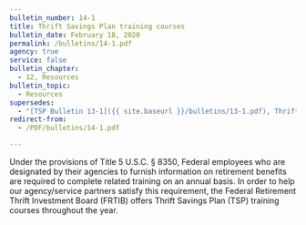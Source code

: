 ```yaml
---
bulletin_number: 14-1
title: Thrift Savings Plan training courses
bulletin_date: February 18, 2020
permalink: /bulletins/14-1.pdf
agency: true
service: false
bulletin_chapter:
  - 12, Resources
bulletin_topic:
  - Resources
supersedes:
  - "[TSP Bulletin 13-1]({{ site.baseurl }}/bulletins/13-1.pdf), Thrift Savings Plan Training Courses, dated January 9, 20130"
redirect-from:
  - /PDF/bulletins/14-1.pdf

---
```


Under the provisions of Title 5 U.S.C. § 8350, Federal employees who are designated by their agencies to furnish information on retirement benefits are required to complete related training on an annual basis. In order to help our agency/service partners satisfy this requirement, the Federal Retirement Thrift Investment Board (FRTIB) offers Thrift Savings Plan (TSP) training
courses throughout the year.
